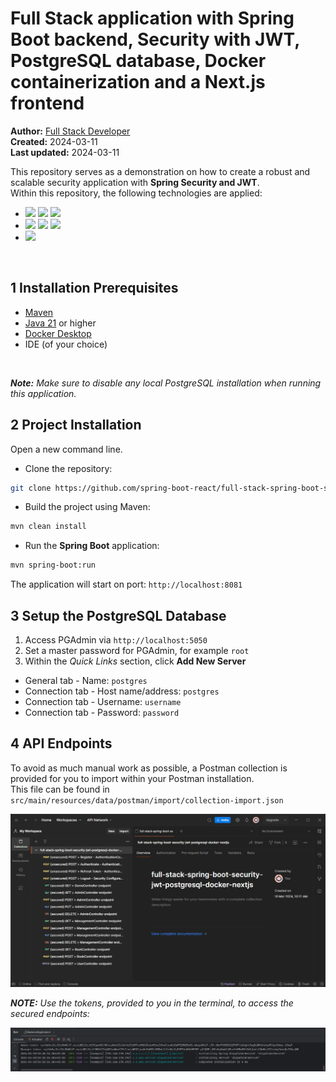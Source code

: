 # Full Stack application with Spring Boot backend, Security with JWT, PostgreSQL database, Docker containerization and a Next.js frontend

<b>Author:</b> <a href="https://github.com/spring-boot-react" target="_blank">Full Stack Developer</a><br>
<b>Created:</b> 2024-03-11<br>
<b>Last updated:</b> 2024-03-11

This repository serves as a demonstration on how to create a robust and scalable security application with <b>Spring Security and JWT</b>.<br>
Within this repository, the following technologies are applied:
- [![](https://img.shields.io/badge/Spring%20Boot-8A2BE2)]() [![](https://img.shields.io/badge/release-Feb%2022,%202024-blue)]() [![](https://img.shields.io/badge/version-3.2.3-blue)]()
- [![](https://img.shields.io/badge/JWT-8A2BE2)]() [![](https://img.shields.io/badge/release-Feb%2001,%202024-blue)]() [![](https://img.shields.io/badge/version-0.12.5-blue)]()
- [![](https://img.shields.io/badge/Docker-8A2BE2)]()
<br>

## 1 Installation Prerequisites

- <a href="https://maven.apache.org/download.cgi" target="_blank">Maven</a>
- <a href="https://adoptium.net" target="_blank">Java 21</a> or higher
- <a href="https://www.docker.com/products/docker-desktop/" target="_blank">Docker Desktop</a>
- IDE (of your choice)
<br>

_**Note:** Make sure to disable any local PostgreSQL installation when running this application._

## 2 Project Installation

Open a new command line.

- Clone the repository:

```bash
git clone https://github.com/spring-boot-react/full-stack-spring-boot-security-jwt-postgresql-docker-nextjs.git
```

- Build the project using Maven:

```bash
mvn clean install
```

- Run the <strong>Spring Boot</strong> application:

```bash
mvn spring-boot:run
```

The application will start on port: ```http://localhost:8081```

## 3 Setup the PostgreSQL Database

1. Access PGAdmin via ```http://localhost:5050```
2. Set a master password for PGAdmin, for example ```root```
3. Within the _Quick Links_ section, click **Add New Server**

- General tab - Name: ```postgres```
- Connection tab - Host name/address: ```postgres```
- Connection tab - Username: ```username```
- Connection tab - Password: ```password```

## 4 API Endpoints

To avoid as much manual work as possible, a Postman collection is provided for you to import within your Postman installation.<br>
This file can be found in ```src/main/resources/data/postman/import/collection-import.json```

![04-postman-collection](https://github.com/spring-boot-react/full-stack-spring-boot-security-jwt-postgresql-docker-nextjs/blob/main/images/04-postman-collection.jpg)

<i>**NOTE:** Use the tokens, provided to you in the terminal, to access the secured endpoints:</i>

![05-terminal-tokens](https://github.com/spring-boot-react/full-stack-spring-boot-security-jwt-postgresql-docker-nextjs/blob/main/images/05-terminal-tokens.jpg)